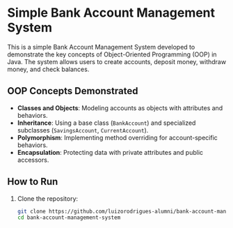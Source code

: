 # Simple Bank Account Management System

This is a simple Bank Account Management System developed to demonstrate the key concepts of Object-Oriented Programming (OOP) in Java. The system allows users to create accounts, deposit money, withdraw money, and check balances.

## OOP Concepts Demonstrated

- **Classes and Objects**: Modeling accounts as objects with attributes and behaviors.
- **Inheritance**: Using a base class (`BankAccount`) and specialized subclasses (`SavingsAccount`, `CurrentAccount`).
- **Polymorphism**: Implementing method overriding for account-specific behaviors.
- **Encapsulation**: Protecting data with private attributes and public accessors.

## How to Run

1. Clone the repository:
   ```bash
   git clone https://github.com/luizorodrigues-alumni/bank-account-management-system.git
   cd bank-account-management-system
   ```
